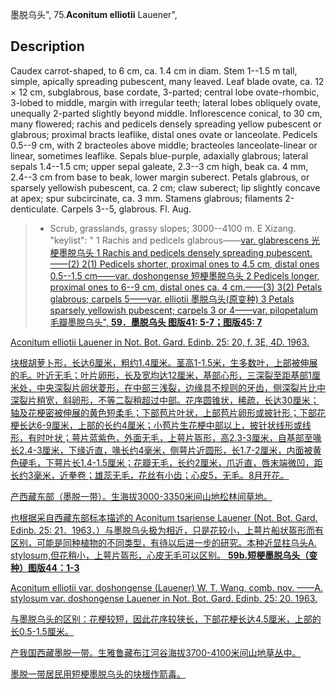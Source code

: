 墨脱乌头",
75.**Aconitum elliotii** Lauener",

## Description
Caudex carrot-shaped, to 6 cm, ca. 1.4 cm in diam. Stem 1--1.5 m tall, simple, apically spreading pubescent, many leaved. Leaf blade ovate, ca. 12 × 12 cm, subglabrous, base cordate, 3-parted; central lobe ovate-rhombic, 3-lobed to middle, margin with irregular teeth; lateral lobes obliquely ovate, unequally 2-parted slightly beyond middle. Inflorescence conical, to 30 cm, many flowered; rachis and pedicels densely spreading yellow pubescent or glabrous; proximal bracts leaflike, distal ones ovate or lanceolate. Pedicels 0.5--9 cm, with 2 bracteoles above middle; bracteoles lanceolate-linear or linear, sometimes leaflike. Sepals blue-purple, adaxially glabrous; lateral sepals 1.4--1.5 cm; upper sepal galeate, 2.3--3 cm high, beak ca. 4 mm, 2.4--3 cm from base to beak, lower margin suberect. Petals glabrous, or sparsely yellowish pubescent, ca. 2 cm; claw suberect; lip slightly concave at apex; spur subcircinate, ca. 3 mm. Stamens glabrous; filaments 2-denticulate. Carpels 3--5, glabrous. Fl. Aug.

> * Scrub, grasslands, grassy slopes; 3000--4100 m. E Xizang.
  "keylist": "
1 Rachis and pedicels glabrous——<a href='/info/Aconitum elliotii var. glabrescens?t=foc'>var. glabrescens 光梗墨脱乌头
1 Rachis and pedicels densely spreading pubescent.——(2)
2(1) Pedicels shorter, proximal ones to 4.5 cm, distal ones 0.5--1.5 cm——<a href='/info/Aconitum elliotii var. doshongense?t=foc'>var. doshongense 短梗墨脱乌头
2 Pedicels longer, proximal ones to 6--9 cm, distal ones ca. 4 cm.——(3)
3(2) Petals glabrous; carpels 5——<a href='/info/Aconitum elliotii var. elliotii?t=foc'>var. elliotii 墨脱乌头(原变种)
3 Petals sparsely yellowish pubescent; carpels 3 or 4——<a href='/info/Aconitum elliotii var. pilopetalum?t=foc'>var. pilopetalum 毛瓣墨脱乌头",
**59．墨脱乌头 图版41: 5-7；图版45: 7**

Aconitum elliotii Lauener in Not. Bot. Gard. Edinb. 25: 20, f. 3E, 4D. 1963.

块根胡萝卜形，长达6厘米，粗约1.4厘米。茎高1-1.5米，生多数叶，上部被伸展的毛。叶近无毛；叶片卵形，长及宽均达12厘米，基部心形，三深裂至距基部1厘米处，中央深裂片卵状菱形，在中部三浅裂，边缘具不规则的牙齿，侧深裂片比中深裂片稍宽，斜卵形，不等二裂稍超过中部。花序圆锥状，稀疏，长达30厘米；轴及花梗密被伸展的黄色短柔毛；下部苞片叶状，上部苞片卵形或披针形；下部花梗长达6-9厘米，上部的长约4厘米；小苞片生花梗中部以上，披针状线形或线形，有时叶状；萼片蓝紫色，外面无毛，上萼片盔形，高2.3-3厘米，自基部至喙长2.4-3厘米，下缘近直，喙长约4毫米，侧萼片近圆形，长1.7-2厘米，内面被黄色硬毛，下萼片长1.4-1.5厘米；花瓣无毛，长约2厘米，爪近直，唇末端微凹，距长约3毫米，近拳卷；雄蕊无毛，花丝有小齿；心皮5，无毛。8月开花。

产西藏东部（墨脱一带）。生海拔3000-3350米间山地松林间草地。

也根据采自西藏东部标本描述的 Aconitum tsariense Lauener (Not. Bot. Gard. Edinb. 25: 21．1963．）与墨脱乌头极为相近，只是花较小，上萼片船状盔形而有区别，可能是同种植物的不同类型，有待以后进一步的研究。本种近显柱乌头A. stylosum,但花稍小，上萼片盔形，心皮无毛可以区别。
**59b.短梗墨脱乌头（变种）图版44：1-3**

Aconitum elliotii var. doshongense (Lauener) W. T. Wang, comb. nov. ——A. stylosum var. doshongense Lauener in Not. Bot. Gard. Edinb. 25: 20. 1963.

与墨脱乌头的区别：花梗较短，因此花序较狭长，下部花梗长达4.5厘米，上部的长0.5-1.5厘米。

产我国西藏墨脱一带。生雅鲁藏布江河谷海拔3700-4100米间山地草丛中。

墨脱一带居民用短梗墨脱乌头的块根作箭毒。
